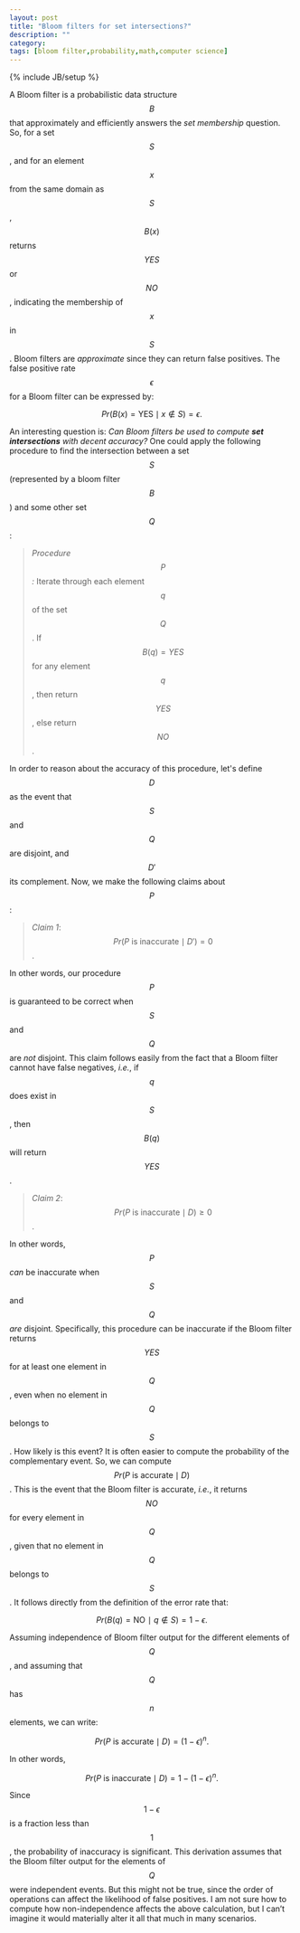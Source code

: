 ```yaml
---
layout: post
title: "Bloom filters for set intersections?"
description: ""
category:
tags: [bloom filter,probability,math,computer science]
---
```

{% include JB/setup %}

A Bloom filter is a probabilistic data structure $$B$$ that
approximately and efficiently answers the _set membership_
question. So, for a set $$S$$, and for an element $$x$$ from
the same domain as $$S$$, $$B(x)$$ returns $$YES$$ or $$NO$$,
indicating the membership of $$x$$ in $$S$$.
Bloom filters are _approximate_ since they can return
false positives. The false positive rate $$\epsilon$$ for a Bloom filter
can be expressed by:

$$
Pr(B(x) = \text{YES} \mid x \notin S) = \epsilon.
$$

An interesting question is:
_Can Bloom filters be used to compute **set intersections** with decent accuracy?_
One could apply the following procedure to find
the intersection between a set $$S$$ (represented by a bloom filter $$B$$)
and some other set $$Q$$:

> _Procedure $$P$$:_
Iterate through each element $$q$$ of the set $$Q$$.
If $$B(q) = YES$$ for any element $$q$$,
then return $$YES$$, else return $$NO$$.

In order to reason about the accuracy of this procedure, let's define $$D$$
as the event that $$S$$ and $$Q$$ are disjoint, and $$D'$$ its complement.
Now, we make the following claims about $$P$$:

> _Claim 1_: $$ Pr(P ~ \textrm{is inaccurate} \mid D') = 0 $$.

In other words, our procedure $$P$$ is guaranteed to be correct when
$$S$$ and $$Q$$ are _not_ disjoint.
This claim follows easily from the fact that a Bloom filter cannot have
false negatives, _i.e._,  if $$q$$ does exist in $$S$$, then $$B(q)$$ will
return $$YES$$.

> _Claim 2_: $$ Pr(P ~ \textrm{is inaccurate} \mid D) \ge 0 $$.


In other words, $$P$$ _can_ be inaccurate when
$$S$$ and $$Q$$ _are_ disjoint.
Specifically, this procedure can be inaccurate if
the Bloom filter returns $$YES$$ for at least one element in $$Q$$,
even when no element in $$Q$$ belongs to $$S$$.
How likely is this event?
It is often easier to compute the probability of the complementary event.
So, we can compute $$ Pr(P ~ \textrm{is accurate} \mid D) $$.
This is the event that the Bloom filter is accurate, _i.e._,
it returns $$NO$$ for every element in $$Q$$,
given that no element in $$Q$$ belongs to $$S$$.
It follows directly from the definition of the error rate that:

$$
Pr(B(q) = \text{NO}~\mid~q \notin S) = 1 - \epsilon.
$$

Assuming independence of Bloom filter output for the different elements of
$$Q$$, and assuming that $$Q$$ has $$n$$ elements, we can write:

$$
Pr(P ~ \textrm{is accurate} \mid D) = (1 - \epsilon)^n.
$$

In other words,

$$
Pr(P ~ \textrm{is inaccurate} \mid D) = 1 - (1 - \epsilon)^n.
$$

Since $$1 - \epsilon$$ is a fraction less than $$1$$, the probability of
inaccuracy is significant.
This derivation assumes that the Bloom filter output
for the elements of $$Q$$ were independent events. But this might not be true,
since the order of operations can affect the likelihood of false positives.
I am not sure how to compute how non-independence affects the above calculation,
but I can’t imagine it would materially alter it all that much in many scenarios.
